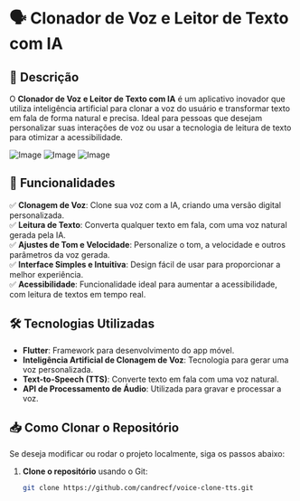 # 🗣️ Clonador de Voz e Leitor de Texto com IA

## 📌 Descrição  
O **Clonador de Voz e Leitor de Texto com IA** é um aplicativo inovador que utiliza inteligência artificial para clonar a voz do usuário e transformar texto em fala de forma natural e precisa. Ideal para pessoas que desejam personalizar suas interações de voz ou usar a tecnologia de leitura de texto para otimizar a acessibilidade.  

![Image](https://github.com/user-attachments/assets/2991304b-403a-4b30-bfb9-ad1e407616cb)
![Image](https://github.com/user-attachments/assets/1dab040d-6576-418c-af15-8f5fe72912a8)
![Image](https://github.com/user-attachments/assets/220bcb7e-a0b1-48bb-bc3f-9ebe0645e4df)

## 🚀 Funcionalidades  
✅ **Clonagem de Voz**: Clone sua voz com a IA, criando uma versão digital personalizada.  
✅ **Leitura de Texto**: Converta qualquer texto em fala, com uma voz natural gerada pela IA.  
✅ **Ajustes de Tom e Velocidade**: Personalize o tom, a velocidade e outros parâmetros da voz gerada.  
✅ **Interface Simples e Intuitiva**: Design fácil de usar para proporcionar a melhor experiência.  
✅ **Acessibilidade**: Funcionalidade ideal para aumentar a acessibilidade, com leitura de textos em tempo real.

## 🛠️ Tecnologias Utilizadas  
- **Flutter**: Framework para desenvolvimento do app móvel.  
- **Inteligência Artificial de Clonagem de Voz**: Tecnologia para gerar uma voz personalizada.  
- **Text-to-Speech (TTS)**: Converte texto em fala com uma voz natural.  
- **API de Processamento de Áudio**: Utilizada para gravar e processar a voz.

## 📥 Como Clonar o Repositório  
Se deseja modificar ou rodar o projeto localmente, siga os passos abaixo:

1. **Clone o repositório** usando o Git:  
   ```sh
   git clone https://github.com/candrecf/voice-clone-tts.git
